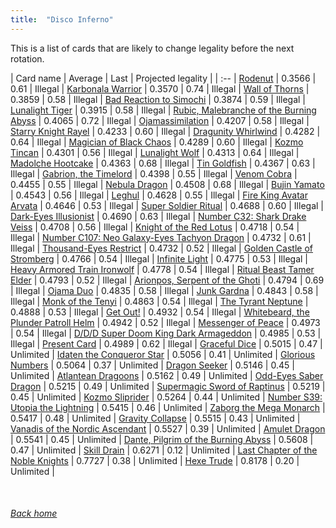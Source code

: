 ```yaml
---
title:  "Disco Inferno"
---
```


This is a list of cards that are likely to change legality before the next rotation.

| Card name | Average | Last | Projected legality |
| :-- |
[Rodenut](https://db.ygoprodeck.com/card/?search=Rodenut) | 0.3566 | 0.61 | Illegal |
[Karbonala Warrior](https://db.ygoprodeck.com/card/?search=Karbonala%20Warrior) | 0.3570 | 0.74 | Illegal |
[Wall of Thorns](https://db.ygoprodeck.com/card/?search=Wall%20of%20Thorns) | 0.3859 | 0.58 | Illegal |
[Bad Reaction to Simochi](https://db.ygoprodeck.com/card/?search=Bad%20Reaction%20to%20Simochi) | 0.3874 | 0.59 | Illegal |
[Lunalight Tiger](https://db.ygoprodeck.com/card/?search=Lunalight%20Tiger) | 0.3915 | 0.58 | Illegal |
[Rubic, Malebranche of the Burning Abyss](https://db.ygoprodeck.com/card/?search=Rubic,%20Malebranche%20of%20the%20Burning%20Abyss) | 0.4065 | 0.72 | Illegal |
[Ojamassimilation](https://db.ygoprodeck.com/card/?search=Ojamassimilation) | 0.4207 | 0.58 | Illegal |
[Starry Knight Rayel](https://db.ygoprodeck.com/card/?search=Starry%20Knight%20Rayel) | 0.4233 | 0.60 | Illegal |
[Dragunity Whirlwind](https://db.ygoprodeck.com/card/?search=Dragunity%20Whirlwind) | 0.4282 | 0.64 | Illegal |
[Magician of Black Chaos](https://db.ygoprodeck.com/card/?search=Magician%20of%20Black%20Chaos) | 0.4289 | 0.60 | Illegal |
[Kozmo Tincan](https://db.ygoprodeck.com/card/?search=Kozmo%20Tincan) | 0.4301 | 0.56 | Illegal |
[Lunalight Wolf](https://db.ygoprodeck.com/card/?search=Lunalight%20Wolf) | 0.4313 | 0.64 | Illegal |
[Madolche Hootcake](https://db.ygoprodeck.com/card/?search=Madolche%20Hootcake) | 0.4363 | 0.68 | Illegal |
[Tin Goldfish](https://db.ygoprodeck.com/card/?search=Tin%20Goldfish) | 0.4367 | 0.63 | Illegal |
[Gabrion, the Timelord](https://db.ygoprodeck.com/card/?search=Gabrion,%20the%20Timelord) | 0.4398 | 0.55 | Illegal |
[Venom Cobra](https://db.ygoprodeck.com/card/?search=Venom%20Cobra) | 0.4455 | 0.55 | Illegal |
[Nebula Dragon](https://db.ygoprodeck.com/card/?search=Nebula%20Dragon) | 0.4508 | 0.68 | Illegal |
[Bujin Yamato](https://db.ygoprodeck.com/card/?search=Bujin%20Yamato) | 0.4543 | 0.56 | Illegal |
[Leghul](https://db.ygoprodeck.com/card/?search=Leghul) | 0.4628 | 0.55 | Illegal |
[Fire King Avatar Arvata](https://db.ygoprodeck.com/card/?search=Fire%20King%20Avatar%20Arvata) | 0.4646 | 0.53 | Illegal |
[Super Soldier Ritual](https://db.ygoprodeck.com/card/?search=Super%20Soldier%20Ritual) | 0.4688 | 0.60 | Illegal |
[Dark-Eyes Illusionist](https://db.ygoprodeck.com/card/?search=Dark-Eyes%20Illusionist) | 0.4690 | 0.63 | Illegal |
[Number C32: Shark Drake Veiss](https://db.ygoprodeck.com/card/?search=Number%20C32:%20Shark%20Drake%20Veiss) | 0.4708 | 0.56 | Illegal |
[Knight of the Red Lotus](https://db.ygoprodeck.com/card/?search=Knight%20of%20the%20Red%20Lotus) | 0.4718 | 0.54 | Illegal |
[Number C107: Neo Galaxy-Eyes Tachyon Dragon](https://db.ygoprodeck.com/card/?search=Number%20C107:%20Neo%20Galaxy-Eyes%20Tachyon%20Dragon) | 0.4732 | 0.61 | Illegal |
[Thousand-Eyes Restrict](https://db.ygoprodeck.com/card/?search=Thousand-Eyes%20Restrict) | 0.4732 | 0.52 | Illegal |
[Golden Castle of Stromberg](https://db.ygoprodeck.com/card/?search=Golden%20Castle%20of%20Stromberg) | 0.4766 | 0.54 | Illegal |
[Infinite Light](https://db.ygoprodeck.com/card/?search=Infinite%20Light) | 0.4775 | 0.53 | Illegal |
[Heavy Armored Train Ironwolf](https://db.ygoprodeck.com/card/?search=Heavy%20Armored%20Train%20Ironwolf) | 0.4778 | 0.54 | Illegal |
[Ritual Beast Tamer Elder](https://db.ygoprodeck.com/card/?search=Ritual%20Beast%20Tamer%20Elder) | 0.4793 | 0.52 | Illegal |
[Arionpos, Serpent of the Ghoti](https://db.ygoprodeck.com/card/?search=Arionpos,%20Serpent%20of%20the%20Ghoti) | 0.4794 | 0.69 | Illegal |
[Ojama Duo](https://db.ygoprodeck.com/card/?search=Ojama%20Duo) | 0.4835 | 0.58 | Illegal |
[Junk Gardna](https://db.ygoprodeck.com/card/?search=Junk%20Gardna) | 0.4843 | 0.58 | Illegal |
[Monk of the Tenyi](https://db.ygoprodeck.com/card/?search=Monk%20of%20the%20Tenyi) | 0.4863 | 0.54 | Illegal |
[The Tyrant Neptune](https://db.ygoprodeck.com/card/?search=The%20Tyrant%20Neptune) | 0.4888 | 0.53 | Illegal |
[Get Out!](https://db.ygoprodeck.com/card/?search=Get%20Out!) | 0.4932 | 0.54 | Illegal |
[Whitebeard, the Plunder Patroll Helm](https://db.ygoprodeck.com/card/?search=Whitebeard,%20the%20Plunder%20Patroll%20Helm) | 0.4942 | 0.52 | Illegal |
[Messenger of Peace](https://db.ygoprodeck.com/card/?search=Messenger%20of%20Peace) | 0.4973 | 0.54 | Illegal |
[D/D/D Super Doom King Dark Armageddon](https://db.ygoprodeck.com/card/?search=D/D/D%20Super%20Doom%20King%20Dark%20Armageddon) | 0.4985 | 0.53 | Illegal |
[Present Card](https://db.ygoprodeck.com/card/?search=Present%20Card) | 0.4989 | 0.62 | Illegal |
[Graceful Dice](https://db.ygoprodeck.com/card/?search=Graceful%20Dice) | 0.5015 | 0.47 | Unlimited |
[Idaten the Conqueror Star](https://db.ygoprodeck.com/card/?search=Idaten%20the%20Conqueror%20Star) | 0.5056 | 0.41 | Unlimited |
[Glorious Numbers](https://db.ygoprodeck.com/card/?search=Glorious%20Numbers) | 0.5064 | 0.37 | Unlimited |
[Dragon Seeker](https://db.ygoprodeck.com/card/?search=Dragon%20Seeker) | 0.5146 | 0.45 | Unlimited |
[Atlantean Dragoons](https://db.ygoprodeck.com/card/?search=Atlantean%20Dragoons) | 0.5162 | 0.49 | Unlimited |
[Odd-Eyes Saber Dragon](https://db.ygoprodeck.com/card/?search=Odd-Eyes%20Saber%20Dragon) | 0.5215 | 0.49 | Unlimited |
[Supermagic Sword of Raptinus](https://db.ygoprodeck.com/card/?search=Supermagic%20Sword%20of%20Raptinus) | 0.5219 | 0.45 | Unlimited |
[Kozmo Sliprider](https://db.ygoprodeck.com/card/?search=Kozmo%20Sliprider) | 0.5264 | 0.44 | Unlimited |
[Number S39: Utopia the Lightning](https://db.ygoprodeck.com/card/?search=Number%20S39:%20Utopia%20the%20Lightning) | 0.5415 | 0.46 | Unlimited |
[Zaborg the Mega Monarch](https://db.ygoprodeck.com/card/?search=Zaborg%20the%20Mega%20Monarch) | 0.5417 | 0.48 | Unlimited |
[Gravity Collapse](https://db.ygoprodeck.com/card/?search=Gravity%20Collapse) | 0.5515 | 0.43 | Unlimited |
[Vanadis of the Nordic Ascendant](https://db.ygoprodeck.com/card/?search=Vanadis%20of%20the%20Nordic%20Ascendant) | 0.5527 | 0.39 | Unlimited |
[Amulet Dragon](https://db.ygoprodeck.com/card/?search=Amulet%20Dragon) | 0.5541 | 0.45 | Unlimited |
[Dante, Pilgrim of the Burning Abyss](https://db.ygoprodeck.com/card/?search=Dante,%20Pilgrim%20of%20the%20Burning%20Abyss) | 0.5608 | 0.47 | Unlimited |
[Skill Drain](https://db.ygoprodeck.com/card/?search=Skill%20Drain) | 0.6271 | 0.12 | Unlimited |
[Last Chapter of the Noble Knights](https://db.ygoprodeck.com/card/?search=Last%20Chapter%20of%20the%20Noble%20Knights) | 0.7727 | 0.38 | Unlimited |
[Hexe Trude](https://db.ygoprodeck.com/card/?search=Hexe%20Trude) | 0.8178 | 0.20 | Unlimited |

<br>

###### [Back home](index)